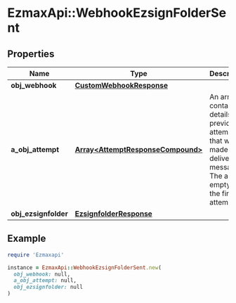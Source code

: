 # EzmaxApi::WebhookEzsignFolderSent

## Properties

| Name | Type | Description | Notes |
| ---- | ---- | ----------- | ----- |
| **obj_webhook** | [**CustomWebhookResponse**](CustomWebhookResponse.md) |  |  |
| **a_obj_attempt** | [**Array&lt;AttemptResponseCompound&gt;**](AttemptResponse.md) | An array containing details of previous attempts that were made to deliver the message. The array is empty if it&#39;s the first attempt. |  |
| **obj_ezsignfolder** | [**EzsignfolderResponse**](EzsignfolderResponse.md) |  |  |

## Example

```ruby
require 'Ezmaxapi'

instance = EzmaxApi::WebhookEzsignFolderSent.new(
  obj_webhook: null,
  a_obj_attempt: null,
  obj_ezsignfolder: null
)
```


